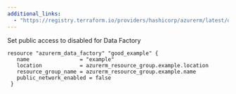 ```yaml
---
additional_links: 
  - "https://registry.terraform.io/providers/hashicorp/azurerm/latest/docs/resources/data_factory#public_network_enabled"
---
```


Set public access to disabled for Data Factory

```hcl
resource "azurerm_data_factory" "good_example" {
   name                = "example"
   location            = azurerm_resource_group.example.location
   resource_group_name = azurerm_resource_group.example.name
   public_network_enabled = false
 }
```

